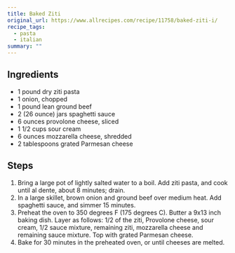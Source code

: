 ```yaml
---
title: Baked Ziti
original_url: https://www.allrecipes.com/recipe/11758/baked-ziti-i/
recipe_tags:
  - pasta
  - italian
summary: ""
---
```


## Ingredients

* 1 pound dry ziti pasta
* 1 onion, chopped
* 1 pound lean ground beef
* 2 (26 ounce) jars spaghetti sauce
* 6 ounces provolone cheese, sliced
* 1 1/2 cups sour cream
* 6 ounces mozzarella cheese, shredded
* 2 tablespoons grated Parmesan cheese 
 
## Steps

1. Bring a large pot of lightly salted water to a boil. Add ziti pasta, and cook until al dente, about 8 minutes; drain.
1. In a large skillet, brown onion and ground beef over medium heat. Add spaghetti sauce, and simmer 15 minutes.
1. Preheat the oven to 350 degrees F (175 degrees C). Butter a 9x13 inch baking dish. Layer as follows: 1/2 of the ziti, Provolone cheese, sour cream, 1/2 sauce mixture, remaining ziti, mozzarella cheese and remaining sauce mixture. Top with grated Parmesan cheese.
1. Bake for 30 minutes in the preheated oven, or until cheeses are melted.

